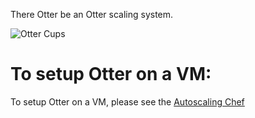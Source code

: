 There Otter be an Otter scaling system.

![Otter Cups](https://i.chzbgr.com/completestore/12/8/19/AjXtHogT4UqgJwDJsq7igA2.gif)


# To setup Otter on a VM:
To setup Otter on a VM, please see the [Autoscaling Chef](https://github.com/racker/autoscaling-chef)
